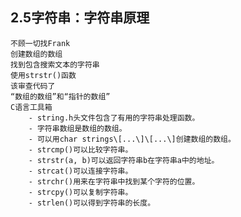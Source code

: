 ## 2.5字符串：字符串原理
    不顾一切找Frank
    创建数组的数组
    找到包含搜索文本的字符串
    使用strstr()函数
    该审查代码了
    “数组的数组”和“指针的数组”
    C语言工具箱
        - string.h头文件包含了有用的字符串处理函数。
        - 字符串数组是数组的数组。
        - 可以用char strings\[...\]\[...\]创建数组的数组。
        - strcmp()可以比较字符串。
        - strstr(a, b)可以返回字符串b在字符串a中的地址。
        - strcat()可以连接字符串。
        - strchr()用来在字符串中找到某个字符的位置。
        - strcpy()可以复制字符串。
        - strlen()可以得到字符串的长度。

